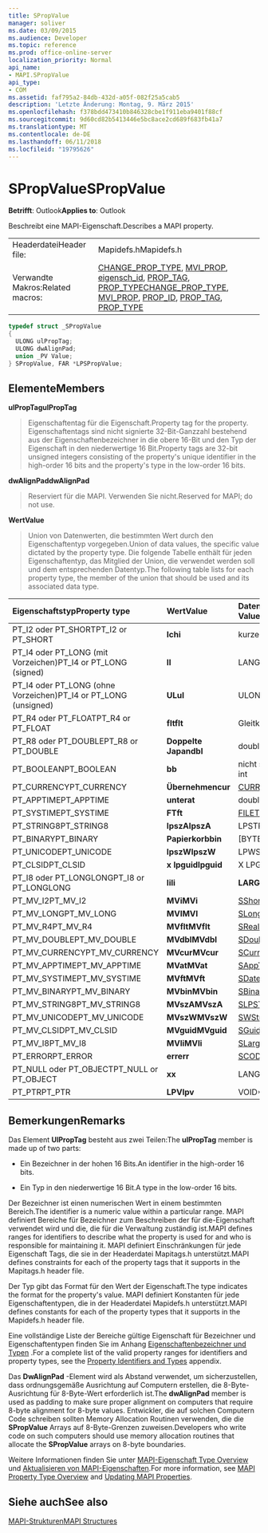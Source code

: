 ```yaml
---
title: SPropValue
manager: soliver
ms.date: 03/09/2015
ms.audience: Developer
ms.topic: reference
ms.prod: office-online-server
localization_priority: Normal
api_name:
- MAPI.SPropValue
api_type:
- COM
ms.assetid: faf795a2-84db-432d-a05f-082f25a5cab5
description: 'Letzte Änderung: Montag, 9. März 2015'
ms.openlocfilehash: f378bdd473410b846328cbe1f911eba9401f88cf
ms.sourcegitcommit: 9d60cd82b5413446e5bc8ace2cd689f683fb41a7
ms.translationtype: MT
ms.contentlocale: de-DE
ms.lasthandoff: 06/11/2018
ms.locfileid: "19795626"
---
```

# <a name="spropvalue"></a><span data-ttu-id="8abe7-103">SPropValue</span><span class="sxs-lookup"><span data-stu-id="8abe7-103">SPropValue</span></span>

  
  
<span data-ttu-id="8abe7-104">**Betrifft**: Outlook</span><span class="sxs-lookup"><span data-stu-id="8abe7-104">**Applies to**: Outlook</span></span> 
  
<span data-ttu-id="8abe7-105">Beschreibt eine MAPI-Eigenschaft.</span><span class="sxs-lookup"><span data-stu-id="8abe7-105">Describes a MAPI property.</span></span>
  
|||
|:-----|:-----|
|<span data-ttu-id="8abe7-106">Headerdatei</span><span class="sxs-lookup"><span data-stu-id="8abe7-106">Header file:</span></span>  <br/> |<span data-ttu-id="8abe7-107">Mapidefs.h</span><span class="sxs-lookup"><span data-stu-id="8abe7-107">Mapidefs.h</span></span>  <br/> |
|<span data-ttu-id="8abe7-108">Verwandte Makros:</span><span class="sxs-lookup"><span data-stu-id="8abe7-108">Related macros:</span></span>  <br/> |<span data-ttu-id="8abe7-109">[CHANGE_PROP_TYPE](change_prop_type.md), [MVI_PROP](mvi_prop.md), [eigensch_id](prop_id.md), [PROP_TAG](prop_tag.md), [PROP_TYPE](prop_type.md)</span><span class="sxs-lookup"><span data-stu-id="8abe7-109">[CHANGE_PROP_TYPE](change_prop_type.md), [MVI_PROP](mvi_prop.md), [PROP_ID](prop_id.md), [PROP_TAG](prop_tag.md), [PROP_TYPE](prop_type.md)</span></span> <br/> |
   
```cpp
typedef struct _SPropValue
{
  ULONG ulPropTag;
  ULONG dwAlignPad;
  union _PV Value;
} SPropValue, FAR *LPSPropValue;

```

## <a name="members"></a><span data-ttu-id="8abe7-110">Elemente</span><span class="sxs-lookup"><span data-stu-id="8abe7-110">Members</span></span>

 <span data-ttu-id="8abe7-111">**ulPropTag**</span><span class="sxs-lookup"><span data-stu-id="8abe7-111">**ulPropTag**</span></span>
  
> <span data-ttu-id="8abe7-112">Eigenschaftentag für die Eigenschaft.</span><span class="sxs-lookup"><span data-stu-id="8abe7-112">Property tag for the property.</span></span> <span data-ttu-id="8abe7-113">Eigenschaftentags sind nicht signierte 32-Bit-Ganzzahl bestehend aus der Eigenschaftenbezeichner in die obere 16-Bit und den Typ der Eigenschaft in den niederwertige 16 Bit.</span><span class="sxs-lookup"><span data-stu-id="8abe7-113">Property tags are 32-bit unsigned integers consisting of the property's unique identifier in the high-order 16 bits and the property's type in the low-order 16 bits.</span></span>
    
 <span data-ttu-id="8abe7-114">**dwAlignPad**</span><span class="sxs-lookup"><span data-stu-id="8abe7-114">**dwAlignPad**</span></span>
  
> <span data-ttu-id="8abe7-115">Reserviert für die MAPI. Verwenden Sie nicht.</span><span class="sxs-lookup"><span data-stu-id="8abe7-115">Reserved for MAPI; do not use.</span></span> 
    
 <span data-ttu-id="8abe7-116">**Wert**</span><span class="sxs-lookup"><span data-stu-id="8abe7-116">**Value**</span></span>
  
> <span data-ttu-id="8abe7-117">Union von Datenwerten, die bestimmten Wert durch den Eigenschaftentyp vorgegeben.</span><span class="sxs-lookup"><span data-stu-id="8abe7-117">Union of data values, the specific value dictated by the property type.</span></span> <span data-ttu-id="8abe7-118">Die folgende Tabelle enthält für jeden Eigenschaftentyp, das Mitglied der Union, die verwendet werden soll und dem entsprechenden Datentyp.</span><span class="sxs-lookup"><span data-stu-id="8abe7-118">The following table lists for each property type, the member of the union that should be used and its associated data type.</span></span>
    
|<span data-ttu-id="8abe7-119">**Eigenschaftstyp**</span><span class="sxs-lookup"><span data-stu-id="8abe7-119">**Property type**</span></span>|<span data-ttu-id="8abe7-120">**Wert**</span><span class="sxs-lookup"><span data-stu-id="8abe7-120">**Value**</span></span>|<span data-ttu-id="8abe7-121">**Datentyp des Werts**</span><span class="sxs-lookup"><span data-stu-id="8abe7-121">**Data type of Value**</span></span>|
|:-----|:-----|:-----|
|<span data-ttu-id="8abe7-122">PT_I2 oder PT_SHORT</span><span class="sxs-lookup"><span data-stu-id="8abe7-122">PT_I2 or PT_SHORT</span></span>  <br/> |<span data-ttu-id="8abe7-123">**Ich**</span><span class="sxs-lookup"><span data-stu-id="8abe7-123">**i**</span></span> <br/> |<span data-ttu-id="8abe7-124">kurze int</span><span class="sxs-lookup"><span data-stu-id="8abe7-124">short int</span></span>  <br/> |
|<span data-ttu-id="8abe7-125">PT_I4 oder PT_LONG (mit Vorzeichen)</span><span class="sxs-lookup"><span data-stu-id="8abe7-125">PT_I4 or PT_LONG (signed)</span></span>  <br/> |<span data-ttu-id="8abe7-126">**l**</span><span class="sxs-lookup"><span data-stu-id="8abe7-126">**l**</span></span> <br/> |<span data-ttu-id="8abe7-127">LANGE</span><span class="sxs-lookup"><span data-stu-id="8abe7-127">LONG</span></span>  <br/> |
|<span data-ttu-id="8abe7-128">PT_I4 oder PT_LONG (ohne Vorzeichen)</span><span class="sxs-lookup"><span data-stu-id="8abe7-128">PT_I4 or PT_LONG (unsigned)</span></span>  <br/> |<span data-ttu-id="8abe7-129">**UL**</span><span class="sxs-lookup"><span data-stu-id="8abe7-129">**ul**</span></span> <br/> |<span data-ttu-id="8abe7-130">ULONG</span><span class="sxs-lookup"><span data-stu-id="8abe7-130">ULONG</span></span>  <br/> |
|<span data-ttu-id="8abe7-131">PT_R4 oder PT_FLOAT</span><span class="sxs-lookup"><span data-stu-id="8abe7-131">PT_R4 or PT_FLOAT</span></span>  <br/> |<span data-ttu-id="8abe7-132">**flt**</span><span class="sxs-lookup"><span data-stu-id="8abe7-132">**flt**</span></span> <br/> |<span data-ttu-id="8abe7-133">Gleitkommazahl</span><span class="sxs-lookup"><span data-stu-id="8abe7-133">float</span></span>  <br/> |
|<span data-ttu-id="8abe7-134">PT_R8 oder PT_DOUBLE</span><span class="sxs-lookup"><span data-stu-id="8abe7-134">PT_R8 or PT_DOUBLE</span></span>  <br/> |<span data-ttu-id="8abe7-135">**Doppelte Japan**</span><span class="sxs-lookup"><span data-stu-id="8abe7-135">**dbl**</span></span> <br/> |<span data-ttu-id="8abe7-136">double</span><span class="sxs-lookup"><span data-stu-id="8abe7-136">double</span></span>  <br/> |
|<span data-ttu-id="8abe7-137">PT_BOOLEAN</span><span class="sxs-lookup"><span data-stu-id="8abe7-137">PT_BOOLEAN</span></span>  <br/> |<span data-ttu-id="8abe7-138">**b**</span><span class="sxs-lookup"><span data-stu-id="8abe7-138">**b**</span></span> <br/> |<span data-ttu-id="8abe7-139">nicht signierte kurze int</span><span class="sxs-lookup"><span data-stu-id="8abe7-139">unsigned short int</span></span>  <br/> |
|<span data-ttu-id="8abe7-140">PT_CURRENCY</span><span class="sxs-lookup"><span data-stu-id="8abe7-140">PT_CURRENCY</span></span>  <br/> |<span data-ttu-id="8abe7-141">**Übernehmen**</span><span class="sxs-lookup"><span data-stu-id="8abe7-141">**cur**</span></span> <br/> |[<span data-ttu-id="8abe7-142">CURRENCY</span><span class="sxs-lookup"><span data-stu-id="8abe7-142">CURRENCY</span></span>](currency.md) <br/> |
|<span data-ttu-id="8abe7-143">PT_APPTIME</span><span class="sxs-lookup"><span data-stu-id="8abe7-143">PT_APPTIME</span></span>  <br/> |<span data-ttu-id="8abe7-144">**unter**</span><span class="sxs-lookup"><span data-stu-id="8abe7-144">**at**</span></span> <br/> |<span data-ttu-id="8abe7-145">double</span><span class="sxs-lookup"><span data-stu-id="8abe7-145">double</span></span>  <br/> |
|<span data-ttu-id="8abe7-146">PT_SYSTIME</span><span class="sxs-lookup"><span data-stu-id="8abe7-146">PT_SYSTIME</span></span>  <br/> |<span data-ttu-id="8abe7-147">**FT**</span><span class="sxs-lookup"><span data-stu-id="8abe7-147">**ft**</span></span> <br/> |[<span data-ttu-id="8abe7-148">FILETIME</span><span class="sxs-lookup"><span data-stu-id="8abe7-148">FILETIME</span></span>](filetime.md) <br/> |
|<span data-ttu-id="8abe7-149">PT_STRING8</span><span class="sxs-lookup"><span data-stu-id="8abe7-149">PT_STRING8</span></span>  <br/> |<span data-ttu-id="8abe7-150">**lpszA**</span><span class="sxs-lookup"><span data-stu-id="8abe7-150">**lpszA**</span></span> <br/> |<span data-ttu-id="8abe7-151">LPSTR</span><span class="sxs-lookup"><span data-stu-id="8abe7-151">LPSTR</span></span>  <br/> |
|<span data-ttu-id="8abe7-152">PT_BINARY</span><span class="sxs-lookup"><span data-stu-id="8abe7-152">PT_BINARY</span></span>  <br/> |<span data-ttu-id="8abe7-153">**Papierkorb**</span><span class="sxs-lookup"><span data-stu-id="8abe7-153">**bin**</span></span> <br/> |<span data-ttu-id="8abe7-154">[BYTEARRAYS]</span><span class="sxs-lookup"><span data-stu-id="8abe7-154">BYTE [array]</span></span>  <br/> |
|<span data-ttu-id="8abe7-155">PT_UNICODE</span><span class="sxs-lookup"><span data-stu-id="8abe7-155">PT_UNICODE</span></span>  <br/> |<span data-ttu-id="8abe7-156">**lpszW**</span><span class="sxs-lookup"><span data-stu-id="8abe7-156">**lpszW**</span></span> <br/> |<span data-ttu-id="8abe7-157">LPWSTR</span><span class="sxs-lookup"><span data-stu-id="8abe7-157">LPWSTR</span></span>  <br/> |
|<span data-ttu-id="8abe7-158">PT_CLSID</span><span class="sxs-lookup"><span data-stu-id="8abe7-158">PT_CLSID</span></span>  <br/> |<span data-ttu-id="8abe7-159">**x lpguid**</span><span class="sxs-lookup"><span data-stu-id="8abe7-159">**lpguid**</span></span> <br/> |<span data-ttu-id="8abe7-160">X LPGUID</span><span class="sxs-lookup"><span data-stu-id="8abe7-160">LPGUID</span></span>  <br/> |
|<span data-ttu-id="8abe7-161">PT_I8 oder PT_LONGLONG</span><span class="sxs-lookup"><span data-stu-id="8abe7-161">PT_I8 or PT_LONGLONG</span></span>  <br/> |<span data-ttu-id="8abe7-162">**li**</span><span class="sxs-lookup"><span data-stu-id="8abe7-162">**li**</span></span> <br/> |<span data-ttu-id="8abe7-163">**LARGE_INTEGER**</span><span class="sxs-lookup"><span data-stu-id="8abe7-163">**LARGE_INTEGER**</span></span> <br/> |
|<span data-ttu-id="8abe7-164">PT_MV_I2</span><span class="sxs-lookup"><span data-stu-id="8abe7-164">PT_MV_I2</span></span>  <br/> |<span data-ttu-id="8abe7-165">**MVi**</span><span class="sxs-lookup"><span data-stu-id="8abe7-165">**MVi**</span></span> <br/> |[<span data-ttu-id="8abe7-166">SShortArray</span><span class="sxs-lookup"><span data-stu-id="8abe7-166">SShortArray</span></span>](sshortarray.md) <br/> |
|<span data-ttu-id="8abe7-167">PT_MV_LONG</span><span class="sxs-lookup"><span data-stu-id="8abe7-167">PT_MV_LONG</span></span>  <br/> |<span data-ttu-id="8abe7-168">**MVI**</span><span class="sxs-lookup"><span data-stu-id="8abe7-168">**MVI**</span></span> <br/> |[<span data-ttu-id="8abe7-169">SLongArray</span><span class="sxs-lookup"><span data-stu-id="8abe7-169">SLongArray</span></span>](slongarray.md) <br/> |
|<span data-ttu-id="8abe7-170">PT_MV_R4</span><span class="sxs-lookup"><span data-stu-id="8abe7-170">PT_MV_R4</span></span>  <br/> |<span data-ttu-id="8abe7-171">**MVflt**</span><span class="sxs-lookup"><span data-stu-id="8abe7-171">**MVflt**</span></span> <br/> |[<span data-ttu-id="8abe7-172">SRealArray</span><span class="sxs-lookup"><span data-stu-id="8abe7-172">SRealArray</span></span>](srealarray.md) <br/> |
|<span data-ttu-id="8abe7-173">PT_MV_DOUBLE</span><span class="sxs-lookup"><span data-stu-id="8abe7-173">PT_MV_DOUBLE</span></span>  <br/> |<span data-ttu-id="8abe7-174">**MVdbl**</span><span class="sxs-lookup"><span data-stu-id="8abe7-174">**MVdbl**</span></span> <br/> |[<span data-ttu-id="8abe7-175">SDoubleArray</span><span class="sxs-lookup"><span data-stu-id="8abe7-175">SDoubleArray</span></span>](sdoublearray.md) <br/> |
|<span data-ttu-id="8abe7-176">PT_MV_CURRENCY</span><span class="sxs-lookup"><span data-stu-id="8abe7-176">PT_MV_CURRENCY</span></span>  <br/> |<span data-ttu-id="8abe7-177">**MVcur**</span><span class="sxs-lookup"><span data-stu-id="8abe7-177">**MVcur**</span></span> <br/> |[<span data-ttu-id="8abe7-178">SCurrencyArray</span><span class="sxs-lookup"><span data-stu-id="8abe7-178">SCurrencyArray</span></span>](scurrencyarray.md) <br/> |
|<span data-ttu-id="8abe7-179">PT_MV_APPTIME</span><span class="sxs-lookup"><span data-stu-id="8abe7-179">PT_MV_APPTIME</span></span>  <br/> |<span data-ttu-id="8abe7-180">**MVat**</span><span class="sxs-lookup"><span data-stu-id="8abe7-180">**MVat**</span></span> <br/> |[<span data-ttu-id="8abe7-181">SAppTimeArray</span><span class="sxs-lookup"><span data-stu-id="8abe7-181">SAppTimeArray</span></span>](sapptimearray.md) <br/> |
|<span data-ttu-id="8abe7-182">PT_MV_SYSTIME</span><span class="sxs-lookup"><span data-stu-id="8abe7-182">PT_MV_SYSTIME</span></span>  <br/> |<span data-ttu-id="8abe7-183">**MVft**</span><span class="sxs-lookup"><span data-stu-id="8abe7-183">**MVft**</span></span> <br/> |[<span data-ttu-id="8abe7-184">SDateTimeArray</span><span class="sxs-lookup"><span data-stu-id="8abe7-184">SDateTimeArray</span></span>](sdatetimearray.md) <br/> |
|<span data-ttu-id="8abe7-185">PT_MV_BINARY</span><span class="sxs-lookup"><span data-stu-id="8abe7-185">PT_MV_BINARY</span></span>  <br/> |<span data-ttu-id="8abe7-186">**MVbin**</span><span class="sxs-lookup"><span data-stu-id="8abe7-186">**MVbin**</span></span> <br/> |[<span data-ttu-id="8abe7-187">SBinaryArray</span><span class="sxs-lookup"><span data-stu-id="8abe7-187">SBinaryArray</span></span>](sbinaryarray.md) <br/> |
|<span data-ttu-id="8abe7-188">PT_MV_STRING8</span><span class="sxs-lookup"><span data-stu-id="8abe7-188">PT_MV_STRING8</span></span>  <br/> |<span data-ttu-id="8abe7-189">**MVszA**</span><span class="sxs-lookup"><span data-stu-id="8abe7-189">**MVszA**</span></span> <br/> |[<span data-ttu-id="8abe7-190">SLPSTRArray</span><span class="sxs-lookup"><span data-stu-id="8abe7-190">SLPSTRArray</span></span>](slpstrarray.md) <br/> |
|<span data-ttu-id="8abe7-191">PT_MV_UNICODE</span><span class="sxs-lookup"><span data-stu-id="8abe7-191">PT_MV_UNICODE</span></span>  <br/> |<span data-ttu-id="8abe7-192">**MVszW**</span><span class="sxs-lookup"><span data-stu-id="8abe7-192">**MVszW**</span></span> <br/> |[<span data-ttu-id="8abe7-193">SWStringArray</span><span class="sxs-lookup"><span data-stu-id="8abe7-193">SWStringArray</span></span>](swstringarray.md) <br/> |
|<span data-ttu-id="8abe7-194">PT_MV_CLSID</span><span class="sxs-lookup"><span data-stu-id="8abe7-194">PT_MV_CLSID</span></span>  <br/> |<span data-ttu-id="8abe7-195">**MVguid**</span><span class="sxs-lookup"><span data-stu-id="8abe7-195">**MVguid**</span></span> <br/> |[<span data-ttu-id="8abe7-196">SGuidArray</span><span class="sxs-lookup"><span data-stu-id="8abe7-196">SGuidArray</span></span>](sguidarray.md) <br/> |
|<span data-ttu-id="8abe7-197">PT_MV_I8</span><span class="sxs-lookup"><span data-stu-id="8abe7-197">PT_MV_I8</span></span>  <br/> |<span data-ttu-id="8abe7-198">**MVli**</span><span class="sxs-lookup"><span data-stu-id="8abe7-198">**MVli**</span></span> <br/> |[<span data-ttu-id="8abe7-199">SLargeIntegerArray</span><span class="sxs-lookup"><span data-stu-id="8abe7-199">SLargeIntegerArray</span></span>](slargeintegerarray.md) <br/> |
|<span data-ttu-id="8abe7-200">PT_ERROR</span><span class="sxs-lookup"><span data-stu-id="8abe7-200">PT_ERROR</span></span>  <br/> |<span data-ttu-id="8abe7-201">**err**</span><span class="sxs-lookup"><span data-stu-id="8abe7-201">**err**</span></span> <br/> |[<span data-ttu-id="8abe7-202">SCODE</span><span class="sxs-lookup"><span data-stu-id="8abe7-202">SCODE</span></span>](scode.md) <br/> |
|<span data-ttu-id="8abe7-203">PT_NULL oder PT_OBJECT</span><span class="sxs-lookup"><span data-stu-id="8abe7-203">PT_NULL or PT_OBJECT</span></span>  <br/> |<span data-ttu-id="8abe7-204">**x**</span><span class="sxs-lookup"><span data-stu-id="8abe7-204">**x**</span></span> <br/> |<span data-ttu-id="8abe7-205">LANGE</span><span class="sxs-lookup"><span data-stu-id="8abe7-205">LONG</span></span>  <br/> |
|<span data-ttu-id="8abe7-206">PT_PTR</span><span class="sxs-lookup"><span data-stu-id="8abe7-206">PT_PTR</span></span>  <br/> |<span data-ttu-id="8abe7-207">**LPV**</span><span class="sxs-lookup"><span data-stu-id="8abe7-207">**lpv**</span></span> <br/> |<span data-ttu-id="8abe7-208">VOID\*</span><span class="sxs-lookup"><span data-stu-id="8abe7-208">VOID \*</span></span>  <br/> |
   
## <a name="remarks"></a><span data-ttu-id="8abe7-209">Bemerkungen</span><span class="sxs-lookup"><span data-stu-id="8abe7-209">Remarks</span></span>

<span data-ttu-id="8abe7-210">Das Element **UlPropTag** besteht aus zwei Teilen:</span><span class="sxs-lookup"><span data-stu-id="8abe7-210">The **ulPropTag** member is made up of two parts:</span></span> 
  
- <span data-ttu-id="8abe7-211">Ein Bezeichner in der hohen 16 Bits.</span><span class="sxs-lookup"><span data-stu-id="8abe7-211">An identifier in the high-order 16 bits.</span></span>
    
- <span data-ttu-id="8abe7-212">Ein Typ in den niederwertige 16 Bit.</span><span class="sxs-lookup"><span data-stu-id="8abe7-212">A type in the low-order 16 bits.</span></span>
    
<span data-ttu-id="8abe7-213">Der Bezeichner ist einen numerischen Wert in einem bestimmten Bereich.</span><span class="sxs-lookup"><span data-stu-id="8abe7-213">The identifier is a numeric value within a particular range.</span></span> <span data-ttu-id="8abe7-214">MAPI definiert Bereiche für Bezeichner zum Beschreiben der für die-Eigenschaft verwendet wird und die, die für die Verwaltung zuständig ist.</span><span class="sxs-lookup"><span data-stu-id="8abe7-214">MAPI defines ranges for identifiers to describe what the property is used for and who is responsible for maintaining it.</span></span> <span data-ttu-id="8abe7-215">MAPI definiert Einschränkungen für jede Eigenschaft Tags, die sie in der Headerdatei Mapitags.h unterstützt.</span><span class="sxs-lookup"><span data-stu-id="8abe7-215">MAPI defines constraints for each of the property tags that it supports in the Mapitags.h header file.</span></span>
  
<span data-ttu-id="8abe7-216">Der Typ gibt das Format für den Wert der Eigenschaft.</span><span class="sxs-lookup"><span data-stu-id="8abe7-216">The type indicates the format for the property's value.</span></span> <span data-ttu-id="8abe7-217">MAPI definiert Konstanten für jede Eigenschaftentypen, die in der Headerdatei Mapidefs.h unterstützt.</span><span class="sxs-lookup"><span data-stu-id="8abe7-217">MAPI defines constants for each of the property types that it supports in the Mapidefs.h header file.</span></span> 
  
<span data-ttu-id="8abe7-218">Eine vollständige Liste der Bereiche gültige Eigenschaft für Bezeichner und Eigenschaftentypen finden Sie im Anhang [Eigenschaftenbezeichner und Typen](property-identifiers-and-types.md) .</span><span class="sxs-lookup"><span data-stu-id="8abe7-218">For a complete list of the valid property ranges for identifiers and property types, see the [Property Identifiers and Types](property-identifiers-and-types.md) appendix.</span></span> 
  
<span data-ttu-id="8abe7-219">Das **DwAlignPad** -Element wird als Abstand verwendet, um sicherzustellen, dass ordnungsgemäße Ausrichtung auf Computern erstellen, die 8-Byte-Ausrichtung für 8-Byte-Wert erforderlich ist.</span><span class="sxs-lookup"><span data-stu-id="8abe7-219">The **dwAlignPad** member is used as padding to make sure proper alignment on computers that require 8-byte alignment for 8-byte values.</span></span> <span data-ttu-id="8abe7-220">Entwickler, die auf solchen Computern Code schreiben sollten Memory Allocation Routinen verwenden, die die **SPropValue** Arrays auf 8-Byte-Grenzen zuweisen.</span><span class="sxs-lookup"><span data-stu-id="8abe7-220">Developers who write code on such computers should use memory allocation routines that allocate the **SPropValue** arrays on 8-byte boundaries.</span></span> 
  
<span data-ttu-id="8abe7-221">Weitere Informationen finden Sie unter [MAPI-Eigenschaft Type Overview](mapi-property-type-overview.md) und [Aktualisieren von MAPI-Eigenschaften](updating-mapi-properties.md).</span><span class="sxs-lookup"><span data-stu-id="8abe7-221">For more information, see [MAPI Property Type Overview](mapi-property-type-overview.md) and [Updating MAPI Properties](updating-mapi-properties.md).</span></span> 
  
## <a name="see-also"></a><span data-ttu-id="8abe7-222">Siehe auch</span><span class="sxs-lookup"><span data-stu-id="8abe7-222">See also</span></span>



[<span data-ttu-id="8abe7-223">MAPI-Strukturen</span><span class="sxs-lookup"><span data-stu-id="8abe7-223">MAPI Structures</span></span>](mapi-structures.md)

